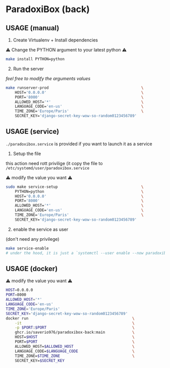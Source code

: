 # ParadoxiBox (back)

## USAGE (manual)

1. Create Virtualenv + Install dependencies

:warning: Change the PYTHON argument to your latest python :warning:

```bash
make install PYTHON=python
```

2. Run the server

*feel free to modify the arguments values*

```bash
make runserver-prod                                         \
    HOST='0.0.0.0'                                          \
    PORT='8000'                                             \
    ALLOWED_HOST='*'                                        \
    LANGUAGE_CODE='en-us'                                   \
    TIME_ZONE='Europe/Paris'                                \
    SECRET_KEY='django-secret-key-wow-so-random0123456789'
```

## USAGE (service)

`./paradoxibox.service` is provided if you want to launch it as a service

1. Setup the file

this action need rott privilige (it copy the file to `/etc/systemd/user/paradoxibox.service`

:warning: modify the value you want :warning:

```bash
sudo make service-setup                                     \
    PYTHON=python                                           \
    HOST='0.0.0.0'                                          \
    PORT='8000'                                             \
    ALLOWED_HOST='*'                                        \
    LANGUAGE_CODE='en-us'                                   \
    TIME_ZONE='Europe/Paris'                                \
    SECRET_KEY='django-secret-key-wow-so-random0123456789'
```

2. enable the service as user

(don't need any privilege)

```bash
make service-enable
# under the hood, it is just a `systemctl --user enable --now paradoxibox.service`
```

## USAGE (docker)

:warning: modify the value you want :warning:

```bash
HOST=0.0.0.0
PORT=8000
ALLOWED_HOST='*'
LANGUAGE_CODE='en-us'
TIME_ZONE='Europe/Paris'
SECRET_KEY='django-secret-key-wow-so-random0123456789'
docker run                                              \
    -it                                                 \
    -p $PORT:$PORT                                      \
    ghcr.io/saverio976/paradoxibox-back:main            \
    HOST=$HOST                                          \
    PORT=$PORT                                          \
    ALLOWED_HOST=$ALLOWED_HOST                          \
    LANGUAGE_CODE=$LANGUAGE_CODE                        \
    TIME_ZONE=$TIME_ZONE                                \
    SECRET_KEY=$SECRET_KEY
```
